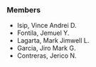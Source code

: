 ### Members

- Isip, Vince Andrei D.
- Fontila, Jemuel Y.
- Lagarta, Mark Jimwell L.
- Garcia, Jiro Mark G.
- Contreras, Jerico N.
